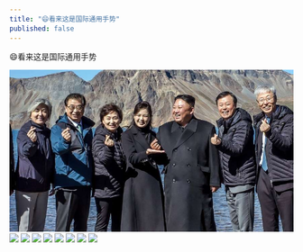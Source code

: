 ```yaml
---
title: "😄看来这是国际通用手势"
published: false
---
```

😄看来这是国际通用手势

![](./1.jpg)
![](./2.jpg)
![](./3.jpg)
![](./4.jpg)
![](./5.jpg)
![](./6.jpg)
![](./7.jpg)
![](./8.jpg)
![](./9.jpg)
